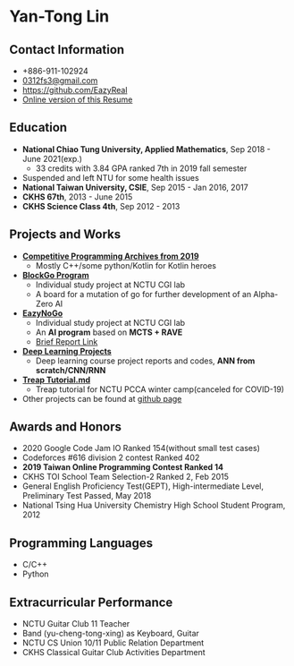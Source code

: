 # Yan-Tong Lin

## Contact Information

* +886-911-102924
* 0312fs3@gmail.com
* https://github.com/EazyReal
* [Online version of this Resume](https://hackmd.io/WwzUYXj1QHyzLI0_PQcWIw)

## Education

* **National Chiao Tung University, Applied Mathematics**, Sep 2018 - June 2021(exp.)
    * 33 credits with 3.84 GPA ranked 7th in 2019 fall semester
* Suspended and left NTU for some health issues
* **National Taiwan University, CSIE**, Sep 2015 - Jan 2016, 2017
* **CKHS 67th**, 2013 - June 2015
* **CKHS Science Class 4th**, Sep 2012 - 2013

## Projects and Works

* [**Competitive Programming Archives from 2019**](https://github.com/EazyReal/CompetitveProgramming)
    * Mostly C++/some python/Kotlin for Kotlin heroes
* [**BlockGo Program**](https://github.com/EazyReal/BlockGoZero)
    * Individual study project at NCTU CGI lab
    * A board for a mutation of go for further development of an Alpha-Zero AI
* [**EazyNoGo**](https://github.com/EazyReal/EazyNoGo)
    * Individual study project at NCTU CGI lab
    * An **AI program** based on **MCTS + RAVE**
    * [Brief Report Link](https://github.com/EazyReal/NCTU2019fall-reports/blob/master/cgilab/Indivisual%20Study%202019%20spring%20at%20CGI%20lab%20report.pptx)
* [**Deep Learning Projects**](https://github.com/EazyReal/NCTU2019fall_DeepLearning/blob/master/HW3/HW3%20Report.pdf)
    * Deep learning course project reports and codes, **ANN from scratch/CNN/RNN**
* [**Treap Tutorial.md**](/9Hw3BAv8RhecludOcMEsvw)
    * Treap tutorial for NCTU PCCA winter camp(canceled for COVID-19)
* Other projects can be found at [github page](https://github.com/EazyReal)

## Awards and Honors

* 2020 Google Code Jam IO Ranked 154(without small test cases)
* Codeforces #616 division 2 contest Ranked 402
* **2019 Taiwan Online Programming Contest Ranked 14**
* CKHS TOI School Team Selection-2 Ranked 2, Feb 2015 
* General English Proficiency Test(GEPT), High-intermediate Level, Preliminary Test Passed, May 2018 
* National Tsing Hua University Chemistry High School Student Program, 2012

## Programming Languages

* C/C++
* Python

## Extracurricular Performance

* NCTU Guitar Club 11 Teacher
* Band (yu-cheng-tong-xing) as Keyboard, Guitar
* NCTU CS Union 10/11 Public Relation Department
* CKHS Classical Guitar Club Activities Department 
